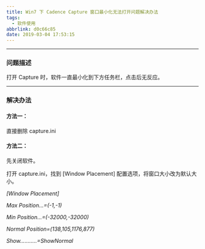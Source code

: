 ```yaml
---
title: Win7 下 Cadence Capture 窗口最小化无法打开问题解决办法
tags:
  - 软件使用
abbrlink: d0c66c85
date: 2019-03-04 17:53:15
---
```


---

### 问题描述

打开 Capture 时，软件一直最小化到下方任务栏，点击后无反应。

<!--more-->

---

### 解决办法



#### 方法一：

直接删除 capture.ini



#### 方法二：

先关闭软件。



打开 capture.ini，找到 [Window Placement] 配置选项，将窗口大小改为默认大小。

*[Window Placement]*

*Max Position...=(-1,-1)*

*Min Position...=(-32000,-32000)*

*Normal Position=(138,105,1176,877)*

*Show...........=ShowNormal*

